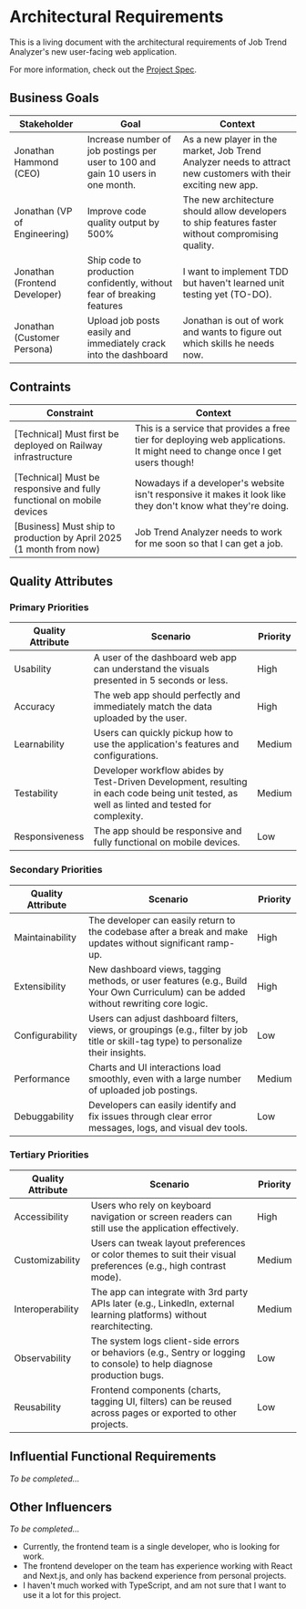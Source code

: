 # Architectural Requirements

This is a living document with the architectural requirements of Job Trend Analyzer's new user-facing web application.

For more information, check out the [Project Spec](./project-spec.md).

## Business Goals

| Stakeholder                 | Goal                                                                                         | Context                                                                                                       |
| --------------------------- | -------------------------------------------------------------------------------------------- | ------------------------------------------------------------------------------------------------------------- |
| Jonathan Hammond (CEO)      | Increase number of job postings per user to 100 and gain 10 users in one month.                                      | As a new player in the market, Job Trend Analyzer needs to attract new customers with their exciting new app. |
| Jonathan (VP of Engineering)   | Improve code quality output by 500%                                                  | The new architecture should allow developers to ship features faster without compromising quality.            |
| Jonathan (Frontend Developer) | Ship code to production confidently, without fear of breaking features        | I want to implement TDD but haven't learned unit testing yet (TO-DO).              |
| Jonathan (Customer Persona)     | Upload job posts easily and immediately crack into the dashboard | Jonathan is out of work and wants to figure out which skills he needs now.                                                       |

## Contraints

| Constraint                                                              | Context                                                                                                                              |
| ----------------------------------------------------------------------- | ------------------------------------------------------------------------------------------------------------------------------------ |
| [Technical] Must first be deployed on Railway infrastructure                      | This is a service that provides a free tier for deploying web applications. It might need to change once I get users though!                                                               |
| [Technical] Must be responsive and fully functional on mobile devices   | Nowadays if a developer's website isn't responsive it makes it look like they don't know what they're doing. |
| [Business] Must ship to production by April 2025 (1 month from now) | Job Trend Analyzer needs to work for me soon so that I can get a job. |

## Quality Attributes

### Primary Priorities

| Quality Attribute | Scenario                                                                                              | Priority |
| ----------------- | ----------------------------------------------------------------------------------------------------- | -------- |
| Usability                  | A user of the dashboard web app can understand the visuals presented in 5 seconds or less.	                                                                                                    | High     |
| Accuracy                  | The web app should perfectly and immediately match the data uploaded by the user.	                                                                                                    | High     |
| Learnability                  | Users can quickly pickup how to use the application's features and configurations.                                                                                                    | Medium   |
| Testability                  | Developer workflow abides by Test-Driven Development, resulting in each code being unit tested, as well as linted and tested for complexity.                                                                                                 | Medium      |
| Responsiveness                  | The app should be responsive and fully functional on mobile devices. | Low      |

### Secondary Priorities

| Quality Attribute | Scenario                                                                                              | Priority |
| ----------------- | ----------------------------------------------------------------------------------------------------- | -------- |
| Maintainability   | The developer can easily return to the codebase after a break and make updates without significant ramp-up. | High     |
| Extensibility     | New dashboard views, tagging methods, or user features (e.g., Build Your Own Curriculum) can be added without rewriting core logic. | High     |
| Configurability   | Users can adjust dashboard filters, views, or groupings (e.g., filter by job title or skill-tag type) to personalize their insights. | Low   |
| Performance       | Charts and UI interactions load smoothly, even with a large number of uploaded job postings.           | Medium      |
| Debuggability     | Developers can easily identify and fix issues through clear error messages, logs, and visual dev tools. | Low      |


### Tertiary Priorities

| Quality Attribute | Scenario                                                                                              | Priority |
| ----------------- | ----------------------------------------------------------------------------------------------------- | -------- |
| Accessibility     | Users who rely on keyboard navigation or screen readers can still use the application effectively.    | High     |
| Customizability   | Users can tweak layout preferences or color themes to suit their visual preferences (e.g., high contrast mode). | Medium     |
| Interoperability  | The app can integrate with 3rd party APIs later (e.g., LinkedIn, external learning platforms) without rearchitecting. | Medium   |
| Observability     | The system logs client-side errors or behaviors (e.g., Sentry or logging to console) to help diagnose production bugs. | Low      |
| Reusability       | Frontend components (charts, tagging UI, filters) can be reused across pages or exported to other projects. | Low      |


## Influential Functional Requirements

_To be completed..._

## Other Influencers

_To be completed..._

- Currently, the frontend team is a single developer, who is looking for work.
- The frontend developer on the team has experience working with React and Next.js, and only has backend experience from personal projects.
- I haven't much worked with TypeScript, and am not sure that I want to use it a lot for this project.
